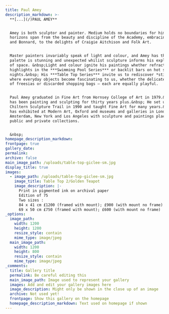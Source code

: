 ```yaml
---
title: Paul Amey
description_markdown: >-
  **[...](/)PAUL AMEY**


  Amey is both sculptor and painter. Medium holds no boundaries for him and his
  horizons span from the beauty and discipline of the Academy, embracing Matisse
  and Bonnard, to the delights of Craigie Aitchison and Folk Art.


  Master painters invariably speak of light and colour, and Amey has that. His
  palette is stunning and unexpected whilist sculpture informs his exploration
  of space. &nbsp;Light and colour ignite his paintings whether refracted
  highlights in the ***Swimming Pool Series*** or backlit bars on hot summer
  nights.&nbsp; His ***Table Top Series*** invite us to rediscover *still life*
  where everyday objects become fascinating to us, whether the delicate lacework
  of freesias or discarded shopping bags – each are equally playful.


  Paul Amey graduated in Fine Art from Hornsey College of Art in 1979.&nbsp; He
  has been painting and sculpting for thirty years plus.&nbsp; He set up the
  Chiltern Sculpture Trail in 1990 and taught Fine Art for many years.&nbsp; He
  has exhibited at Modern Art, Oxford and museums and galleries in London and
  Amsterdam, New York and Los Angeles with sculpture and paintings placed in
  public and private collections.


  &nbsp;
homepage_description_markdown:
frontpage: true
gallery_date:
permalink:
archive: false
main_image_path: /uploads/table-top-giclee-sm.jpg
display_title: true
images:
  - image_path: /uploads/table-top-giclee-sm.jpg
    image_title: Table Top 2/Golden Teapot
    image_description: |-
      Print in pigmented ink on archival paper
      Edition of 75
      Two sizes :
      84 x 41 cm £1200 (framed with mount); £900 (with mount no frame)
      69 x 50 cm £750 (framed with mount); £600 (with mount no frame)
_options:
  image_path:
    width: 1200
    height: 1200
    resize_style: contain
    mime_type: image/jpeg
  main_image_path:
    width: 1200
    height: 800
    resize_style: contain
    mime_type: image/jpeg
_comments:
  title: Gallery title
  permalink: Be careful editing this
  main_image_path: Image used to represent your gallery
  images: Add and edit your gallery images here
  image_description: Might only be shown in the close up of an image
  archive: Not used yet!
  frontpage: Show this gallery on the homepage
  homepage_description_markdown: Text used on homepage if shown
---
```

